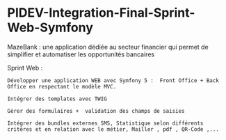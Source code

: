 # PIDEV-Integration-Final-Sprint-Web-Symfony

MazeBank : une application dédiée au secteur financier qui permet de simplifier et automatiser  les  opportunités bancaires


Sprint Web : 

    Développer une application WEB avec Symfony 5 :  Front Office + Back Office en respectant le modèle MVC.
    
    Intégrer des templates avec TWIG
    
    Gérer des formulaires +  validation des champs de saisies
    
    Intégrer des bundles externes SMS, Statistique selon différents critères et en relation avec le métier, Mailler , pdf , QR-Code ,...
   

